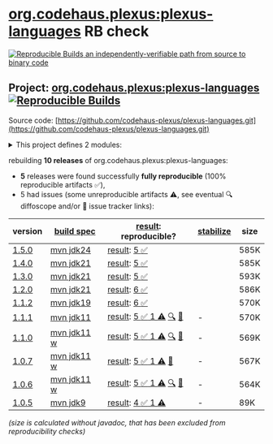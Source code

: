 [org.codehaus.plexus:plexus-languages](https://central.sonatype.com/artifact/org.codehaus.plexus/plexus-languages/versions) RB check
=======

[![Reproducible Builds](https://reproducible-builds.org/images/logos/rb.svg) an independently-verifiable path from source to binary code](https://reproducible-builds.org/)

## Project: [org.codehaus.plexus:plexus-languages](https://central.sonatype.com/artifact/org.codehaus.plexus/plexus-languages/versions) [![Reproducible Builds](https://img.shields.io/endpoint?url=https://raw.githubusercontent.com/jvm-repo-rebuild/reproducible-central/master/content/org/codehaus/plexus/plexus-languages/badge.json)](https://github.com/jvm-repo-rebuild/reproducible-central/blob/master/content/org/codehaus/plexus/plexus-languages/README.md)

Source code: [https://github.com/codehaus-plexus/plexus-languages.git](https://github.com/codehaus-plexus/plexus-languages.git)

<details><summary>This project defines 2 modules:</summary>

* [org.codehaus.plexus:plexus-java](https://central.sonatype.com/artifact/org.codehaus.plexus/plexus-java/overview)
* [org.codehaus.plexus:plexus-languages](https://central.sonatype.com/artifact/org.codehaus.plexus/plexus-languages/overview)
</details>

rebuilding **10 releases** of org.codehaus.plexus:plexus-languages:
- **5** releases were found successfully **fully reproducible** (100% reproducible artifacts :white_check_mark:),
- 5 had issues (some unreproducible artifacts :warning:, see eventual :mag: diffoscope and/or :memo: issue tracker links):

| version | [build spec](/BUILDSPEC.md) | [result](https://reproducible-builds.org/docs/jvm/): reproducible? | [stabilize](https://github.com/google/oss-rebuild/blob/main/cmd/stabilize/README.md) | size |
| -- | --------- | ------ | ------ | -- |
| [1.5.0](https://central.sonatype.com/artifact/org.codehaus.plexus/plexus-languages/1.5.0/pom) | [mvn jdk24](plexus-languages-1.5.0.buildspec) | [result](plexus-java-1.5.0.buildinfo): [5 :white_check_mark: ](plexus-java-1.5.0.buildcompare) | | 585K |
| [1.4.0](https://central.sonatype.com/artifact/org.codehaus.plexus/plexus-languages/1.4.0/pom) | [mvn jdk21](plexus-languages-1.4.0.buildspec) | [result](plexus-java-1.4.0.buildinfo): [5 :white_check_mark: ](plexus-java-1.4.0.buildcompare) | | 585K |
| [1.3.0](https://central.sonatype.com/artifact/org.codehaus.plexus/plexus-languages/1.3.0/pom) | [mvn jdk21](plexus-languages-1.3.0.buildspec) | [result](plexus-java-1.3.0.buildinfo): [5 :white_check_mark: ](plexus-java-1.3.0.buildcompare) | | 593K |
| [1.2.0](https://central.sonatype.com/artifact/org.codehaus.plexus/plexus-languages/1.2.0/pom) | [mvn jdk21](plexus-languages-1.2.0.buildspec) | [result](plexus-java-1.2.0.buildinfo): [6 :white_check_mark: ](plexus-java-1.2.0.buildcompare) | | 586K |
| [1.1.2](https://central.sonatype.com/artifact/org.codehaus.plexus/plexus-languages/1.1.2/pom) | [mvn jdk19](plexus-languages-1.1.2.buildspec) | [result](plexus-java-1.1.2.buildinfo): [6 :white_check_mark: ](plexus-java-1.1.2.buildcompare) | | 570K |
| [1.1.1](https://central.sonatype.com/artifact/org.codehaus.plexus/plexus-languages/1.1.1/pom) | [mvn jdk11](plexus-languages-1.1.1.buildspec) | [result](plexus-java-1.1.1.buildinfo): [5 :white_check_mark:  1 :warning:](plexus-java-1.1.1.buildcompare) [:mag:](plexus-java-1.1.1.diffoscope) [:memo:](https://github.com/codehaus-plexus/plexus-languages/issues/59) | - | 570K |
| [1.1.0](https://central.sonatype.com/artifact/org.codehaus.plexus/plexus-languages/1.1.0/pom) | [mvn jdk11 w](plexus-languages-1.1.0.buildspec) | [result](plexus-java-1.1.0.buildinfo): [5 :white_check_mark:  1 :warning:](plexus-java-1.1.0.buildcompare) [:mag:](plexus-java-1.1.0.diffoscope) [:memo:](https://github.com/codehaus-plexus/plexus-languages/issues/59) | - | 569K |
| [1.0.7](https://central.sonatype.com/artifact/org.codehaus.plexus/plexus-languages/1.0.7/pom) | [mvn jdk11 w](plexus-languages-1.0.7.buildspec) | [result](plexus-java-1.0.7.buildinfo): [5 :white_check_mark:  1 :warning:](plexus-java-1.0.7.buildcompare) [:memo:](https://github.com/codehaus-plexus/plexus-languages/issues/59) | - | 567K |
| [1.0.6](https://central.sonatype.com/artifact/org.codehaus.plexus/plexus-languages/1.0.6/pom) | [mvn jdk11 w](plexus-languages-1.0.6.buildspec) | [result](plexus-java-1.0.6.buildinfo): [5 :white_check_mark:  1 :warning:](plexus-java-1.0.6.buildcompare) [:mag:](plexus-java-1.0.6.diffoscope) [:memo:](https://github.com/codehaus-plexus/plexus-languages/issues/59) | - | 564K |
| [1.0.5](https://central.sonatype.com/artifact/org.codehaus.plexus/plexus-languages/1.0.5/pom) | [mvn jdk9](plexus-languages-1.0.5.buildspec) | [result](plexus-java-1.0.5.buildinfo): [4 :white_check_mark:  1 :warning:](plexus-java-1.0.5.buildcompare) | - | 89K |

<i>(size is calculated without javadoc, that has been excluded from reproducibility checks)</i>
